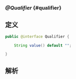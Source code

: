 ### _@Qualifier_ {#qualifier}

## 定义

```java
public @interface Qualifier {

	String value() default "";

}
```

## 解析



